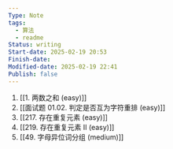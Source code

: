 ```yaml
---
Type: Note
tags:
  - 算法
  - readme
Status: writing
Start-date: 2025-02-19 20:53
Finish-date: 
Modified-date: 2025-02-19 22:41
Publish: false
---
```


1. [[1. 两数之和 (easy)]]
2. [[面试题 01.02. 判定是否互为字符重排 (easy)]]
3. [[217. 存在重复元素 (easy)]]
4. [[219. 存在重复元素 II (easy)]]
5. [[49. 字母异位词分组 (medium)]]